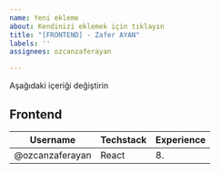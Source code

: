 ```yaml
---
name: Yeni ekleme
about: Kendinizi eklemek için tıklayın
title: "[FRONTEND] - Zafer AYAN"
labels: ''
assignees: ozcanzaferayan

---
```


Aşağıdaki içeriği değiştirin
## Frontend
| Username             | Techstack    | Experience |
|------------------|--------------| ---------- |
| @ozcanzaferayan | React            | 8.               |
